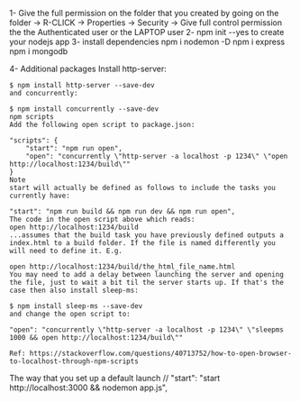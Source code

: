 1- Give the full permission on the folder that you created by going on the folder -> R-CLICK -> Properties -> Security -> Give full control permission the the Authenticated
    user or the LAPTOP user
2- npm init --yes to create your nodejs app
3- install dependencies
    npm i nodemon -D
    npm i express
    npm i mongodb

4- Additional packages
    Install http-server:

    $ npm install http-server --save-dev
    and concurrently:

    $ npm install concurrently --save-dev
    npm scripts
    Add the following open script to package.json:

    "scripts": {
        "start": "npm run open",
        "open": "concurrently \"http-server -a localhost -p 1234\" \"open http://localhost:1234/build\""
    }
    Note
    start will actually be defined as follows to include the tasks you currently have:

    "start": "npm run build && npm run dev && npm run open",
    The code in the open script above which reads:
    open http://localhost:1234/build
    ...assumes that the build task you have previously defined outputs a index.html to a build folder. If the file is named differently you will need to define it. E.g.

    open http://localhost:1234/build/the_html_file_name.html
    You may need to add a delay between launching the server and opening the file, just to wait a bit til the server starts up. If that's the case then also install sleep-ms:

    $ npm install sleep-ms --save-dev
    and change the open script to:

    "open": "concurrently \"http-server -a localhost -p 1234\" \"sleepms 1000 && open http://localhost:1234/build\""

    Ref: https://stackoverflow.com/questions/40713752/how-to-open-browser-to-localhost-through-npm-scripts

The way that you set up a default launch
    // "start": "start http://localhost:3000 && nodemon app.js",

